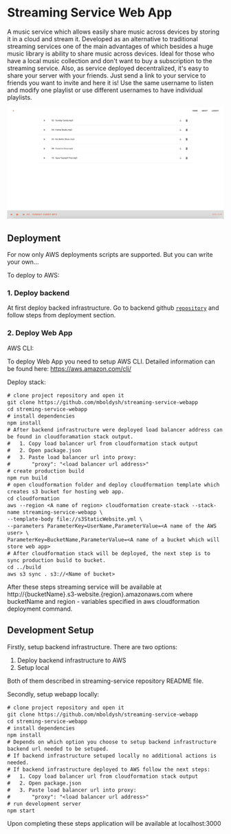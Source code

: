# Streaming Service Web App 

A music service which allows easily share music across devices by storing it 
in a cloud and stream it. Developed as an alternative to traditional streaming 
services one of the main advantages of which besides a huge music library 
is ability to share music across devices. Ideal for those who have a local music 
collection and don't want to buy a subscription to the streaming service. Also, as service 
deployed decentralized, it's easy to share your server with your friends. Just send a link 
to your service to friends you want to invite and here it is! Use the same username to listen and 
modify one playlist or use different usernames to have individual playlists.

![alt text](https://raw.githubusercontent.com/mboldysh/streaming-service-webapp/master/images/screenshot1.png) 

## Deployment 

For now only AWS deployments scripts are supported. But you can write your own... 

To deploy to AWS: 

### 1. Deploy backend 

At first deploy backed infrastructure. Go to backend 
github [`repository`](https://github.com/mboldysh/streaming-service) and follow steps from deployment section.

### 2. Deploy Web App 

AWS CLI:

To deploy Web App you need to setup AWS CLI. Detailed information can be found
here: https://aws.amazon.com/cli/

Deploy stack: 

```console 
# clone project repository and open it 
git clone https://github.com/mboldysh/streaming-service-webapp 
cd streming-service-webapp 
# install dependencies
npm install
# After backend infrastructure were deployed load balancer address can be found in cloudforamation stack output.
#   1. Copy load balancer url from cloudformation stack output
#   2. Open package.json
#   3. Paste load balancer url into proxy:
#       "proxy": "<load balancer url address>"
# create production build 
npm run build 
# open cloudformation folder and deploy cloudformation template which creates s3 bucket for hosting web app.
cd cloudformation
aws --region <A name of region> cloudformation create-stack --stack-name streaming-service-webapp \
--template-body file://s3StaticWebsite.yml \
--parameters ParameterKey=UserName,ParameterValue=<A name of the AWS user> \
ParameterKey=BucketName,ParameterValue=<A name of a bucket which will store web app>
# After cloudformation stack will be deployed, the next step is to sync production build to bucket.
cd ../build
aws s3 sync . s3://<Name of bucket>
``` 

After these steps streaming service will be available at http://{bucketName}.s3-website.{region}.amazonaws.com where 
bucketName and region - variables specified in aws cloudformation deployment command.

## Development Setup 

Firstly, setup backend infrastructure. There are two options: 

1. Deploy backend infrastructure to AWS 
2. Setup local 

Both of them described in streaming-service repository README file. 

Secondly, setup webapp locally: 

```console 
# clone project repository and open it 
git clone https://github.com/mboldysh/streaming-service-webapp 
cd streming-service-webapp 
# install dependencies 
npm install
# Depends on which option you choose to setup backend infrastructure backend url needed to be setuped.
# If backend infrastructure setuped locally no additional actions is needed.
# If backend infrastructure deployed to AWS follow the next steps:
#   1. Copy load balancer url from cloudformation stack output
#   2. Open package.json
#   3. Paste load balancer url into proxy:
#       "proxy": "<load balancer url address>"
# run development server 
npm start 
``` 
Upon completing these steps application will be available at localhost:3000